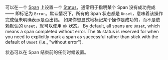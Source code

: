 可以在一个 [Span](/docs/concepts/signals/traces/#spans) 上设置一个 [Status](/docs/concepts/signals/traces/#span-status)，通常用于指明某个 Span 没有成功完成 —— 即标记为 `Error`。默认情况下，所有的 Span 状态都是 `Unset`，意味着该操作完成但未明确表示是否出错。
如果你想显式地标记某个操作是成功的，而不是依赖默认的 `Unset`，就可以使用 `Ok` 状态。 By default, all spans are
`Unset`, which means a span completed without error. The `Ok` status is reserved
for when you need to explicitly mark a span as successful rather than stick with
the default of `Unset` (i.e., "without error").

状态可以在 Span 结束前的任何时候设置。
